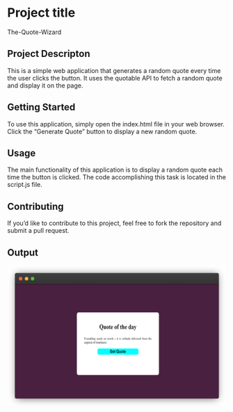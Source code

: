# Project title

The-Quote-Wizard

## Project Descripton

This is a simple web application that generates a random quote every time the user clicks the button. It uses the quotable API to fetch a random quote and display it on the page.

<!-- please enter url of the Gh poages above () -->

## Getting Started

To use this application, simply open the index.html file in your web browser. Click the “Generate Quote” button to display a new random quote.

## Usage

The main functionality of this application is to display a random quote each time the button is clicked. The code accomplishing this task is located in the script.js file.

## Contributing

If you’d like to contribute to this project, feel free to fork the repository and submit a pull request.

## Output

![Random Quote Generator](/Fav/output.png)
